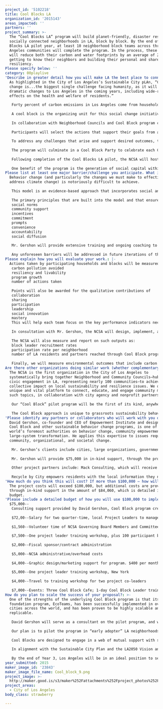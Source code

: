 ```yaml
---
project_id: '5102218'
title: Cool Blocks LA
organization_id: '2015143'
areas_impacted: ''
partners: ''
project_summary: >-
  The “Cool Blocks LA” program will build planet-friendly, disaster resilient,
  socially connected neighborhoods in LA, block by block. By the end of the Cool
  Blocks LA pilot year, at least 10 neighborhood block teams across three Los
  Angeles communities will complete the program. In the process, these teams
  will reduce both their carbon and water footprints by an average of 25% while
  getting to know their neighbors and building their personal and shared
  resiliency.
Please specify below: ''
category: 00playlive
'Describe in greater detail how you will make LA the best place to connect:': >-
  As highlighted in the City of Los Angeles’s Sustainable City pLAn, “Climate
  change is...the biggest single challenge facing humanity, as it will bring
  dramatic changes to Los Angeles in the coming years, including wide-ranging
  effects on the health and welfare of residents.”
    
   Forty percent of carbon emissions in Los Angeles come from households. The Cool Blocks LA pilot program will directly address household-level behavior change while fostering long-term health and quality of life for Angelenos. It supports both LA2050’s and the Sustainable City pLAn’s vision for sustainability and resilience for LA, and builds on the knowledge of what can be achieved based on decades of experience furthering pro-social behavior change and community engagement.
    
   A cool block is the organizing unit for this social change initiative.
    
   In collaboration with Neighborhood Councils and Cool Block program creator David Gershon, the NCSA will facilitate the selection of 10 Cool Block neighborhoods and leaders at three Cool Block Cafe events. Each participating neighborhood will be supported in the formation of a Cool Block Team of neighbors who live on a single block or in the same building. Following in-person training of Cool Block Leaders, each team will meet nine times over a five-month period, for the shared purpose of supporting their peers’ desires to live healthy and sustainable lifestyles, improve personal and collective disaster resiliency, build social bonds, and enhance the livability of their block.
    
   Participants will select the actions that support their goals from a list of 112 actions provided in a companion book. Some actions will be completed as individuals, and others are collaborative and will be carried out by the Cool Block Team. 
    
   To address any challenges that arise and support desired outcomes, the NCSA will provide ongoing coaching to each Cool Block Team.
    
   The program will culminate in a Cool Block Party to celebrate each Cool Block’s achievements.
    
   Following completion of the Cool Blocks LA pilot, the NCSA will host a debriefing session with Cool Block Leaders to capture successes and lessons learned and begin planning for a broader rollout in Year 2.
   
   One benefit of the program is the generation of social capital within Cool Blocks, leading to stronger networks and more livable and resilient communities. Also, this grassroots-level effort will heighten the demand for politicians to effect relevant public policy changes.
Please list at least one major barrier/challenge you anticipate. What is your strategy for overcoming these obstacles?: >-
  Behavior change (and particularly the changes we must make to effectively
  address climate change) is notoriously difficult to achieve.
   
   This model is an evidence-based approach that incorporates social and environmental psychology principles and that has been demonstrated to achieve sustained behavior change.
   
   The primary principles that are built into the model and that ensure its effectiveness include:
   social norms
   community support
   incentives
   commitment
   prompts
   convenience
   accountability
   social diffusion
   
   Mr. Gershon will provide extensive training and ongoing coaching to the program administrators and Cool Block Leaders to ensure that the principles are executed, which will also reduce attrition of program participants.
   
   Any unforeseen barriers will be addressed in future iterations of the program once the pilot is complete.
Please explain how you will evaluate your work.: |-
  Actions taken by participating households and blocks will be measured by
   carbon pollution avoided
   resiliency and livability
   program growth
   number of actions taken
   
   Points will also be awarded for the qualitative contributions of 
   collaboration
   sharing
   participation
   leadership
   social innovation
   mastery
   This will help each team focus on the key performance indicators necessary for their success and the program’s growth.
   
   In consultation with Mr. Gershon, the NCSA will design, implement, and analyze pre and post surveys related to the above measures.
   
   The NCSA will also measure and report on such outputs as: 
   block leader recruitment rates
   participation rate per neighborhood
   number of LA residents and partners reached through Cool Block program education and outreach efforts
   
   Finally, we will measure environmental outcomes that include carbon pollution reduction and water savings per household, using online calculator tools.
Are there other organizations doing similar work (whether complementary or competitive)? What is unique about your proposed approach?: >-
  The NCSA is the first organization in the City of Los Angeles to
  systematically bring together Neighborhood and Community Councils—hubs of
  civic engagement in LA, representing nearly 100 communities—to achieve
  collective impact on local sustainability and resilience issues. We offer a
  unique and vital platform to connect, educate, and engage community members on
  such topics, in collaboration with city agency and nonprofit partners.
   
   Our “Cool Block” pilot program will be the first of its kind, anywhere in the world. The Cool Block program builds on and integrates 30 years of experience by the Empowerment Institute and more than 300 communities around the globe which have formed neighborhood-scale “EcoTeams” to foster healthy, sustainable communities.
   
   The Cool Block approach is unique to grassroots sustainability behavior change programs in its ability to improve neighborhoods in a manner that: consistently achieves high impact results; is measurable; promotes social connections; is cost effective; and is highly scalable.
'Please identify any partners or collaborators who will work with you on this project. How much of the $100,000 grant award will each partner receive?': >-
  David Gershon, co-founder and CEO of Empowerment Institute and designer of the
  Cool Block and other sustainable behavior change programs, is one of the
  world’s foremost authorities on behavior change, community empowerment and
  large-system transformation. He applies this expertise to issues requiring
  community, organizational, and societal change. 
   
   Mr. Gershon’s clients include cities, large organizations, government agencies, and social entrepreneurs. He has addressed a wide diversity of issues ranging from low carbon lifestyles, livable neighborhoods, and sustainable communities to organizational talent development, corporate social engagement, and cultural transformation. Over the past thirty years the programs he has designed have won many awards, and a major academic research study described them as “unsurpassed in changing behavior.”
   
   Mr. Gershon will provide $75,000 in in-kind support, through the provision of Cool Block guidebooks and related materials, intensive in-person capacity building training, and project team consulting services.
   
   Other project partners include: Mack Consulting, which will receive $2,000, TreePeople, and Recycle by City.
   
   Recycle by City empowers residents with the local information they need to recycle better, waste less, and keep hazardous materials out of the waste stream.
'How much do you think this will cost? If more than $100,000 – how will you cover the additional costs?': >-
  The project costs will exceed $100,000, but additional costs are provided
  through in-kind support in the amount of $84,060, which is detailed in the
  budget.
'Please include a detailed budget of how you will use $100,000 to implement this project.': |-
  $75,000--
   Consulting support provided by David Gershon, Cool Block program creator. In-kind
   
   $72,00--Salary for two quarter-time, local Project Leaders to manage and carry out the project. $90 per hour, 80 hours per month for 10 months
   
   $1,560--Volunteer time of NCSA Governing Board Members and Committee volunteers. $26 per hour, 6 members, 1 hours per month, 10 months. In-kind 
   
   $7,500--One project leader training workshop, plus 100 participant books. $7,500. In-kind
   
   $2,000--Fiscal sponsor/contract administration 
   
   $5,000--NCSA administrative/overhead costs
   
   $4,000--Graphic design/marketing support for program. $400 per month for 10 months
   
   $5,000--One project leader training workshop, New York
   
   $4,000--Travel to training workshop for two project co-leaders 
   
   $7,000--Events: Three Cool Block Cafe; 1-day Cool Block Leader training; 10 Cool Block parties; and 1 Debrief session
How do you plan to scale the success of your proposal?: >-
  One of the strengths of the underlying Cool Block program is that its
  foundation program, EcoTeams, has been successfully implemented in over 300
  cities across the world, and has been proven to be highly scalable and
  replicable. 
   
   David Gershon will serve as a consultant on the pilot program, and work closely with the NCSA board to develop an effective architecture for scaling up the program.
   
   Our plan is to pilot the program in “early adopter” LA neighborhoods in Year 1 while growing a solid Cool Block program foundation and developing trained Cool Block leaders who can support follow-on work. We will then be poised to expand the Cool Block program exponentially in Years 2 and 3.
   
   Cool Blocks are designed to engage in a web of mutual support with surrounding blocks, and through this mechanism have been shown to not only sustain behavior change, but expand it. Cool Neighborhoods can be created out of 10 adjacent Cool Blocks. The benefits of scale include such things as solar installations that serve entire neighborhoods and community carbon offset program to invest in local renewable energy or urban forestry projects.
   
   In alignment with the Sustainable City Plan and the LA2050 Vision and Goals, our long-term goal is to engage 15% of City of LA households in the Cool Block program—a demonstrated tipping point for social change.
   
   By the end of Year 3, Los Angeles will be in an ideal position to serve as a candidate for an upcoming “Cool Cities Challenge,” a $2.5 million initiative with 20 California cities leading the way to a healthy carbon future by 2020.
year_submitted: 2015
maker_image_id: '23843'
maker_image_file_name: Cool_block_9.png
project_image: >-
  http://maker.good.is/s3/maker%252Fattachments%252Fproject_photos%252Fimages%252F23843%252Fdisplay%252FCool_block_9.png=c570x385
project_areas:
  - City of Los Angeles
body_class: strawberry

---
```

